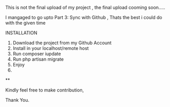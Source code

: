 

This is not the final  upload of my project , the final upload cooming soon.....

I mangaged to go upto Part  3: Sync with Github , Thats the best i could do with the given time
  
  INSTALLATION
  
  1. Download the project from my Github Account
  2. Install in your localhost/remote host
  3. Run composer  iupdate
  4. Run php artisan migrate
  4. Enjoy
  5.
**

   Kindly feel free to make contribution,
   
   Thank You.
